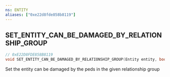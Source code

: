 ```yaml
---
ns: ENTITY
aliases: ["0xe22d8fde858b8119"]
---
```

## SET_ENTITY_CAN_BE_DAMAGED_BY_RELATIONSHIP_GROUP

```c
// 0xE22D8FDE858B8119
void SET_ENTITY_CAN_BE_DAMAGED_BY_RELATIONSHIP_GROUP(Entity entity, bool AllowDamagedByRelGroup, Hash relGroup);
```

Set the entity can be damaged by the peds in the given relationship group

